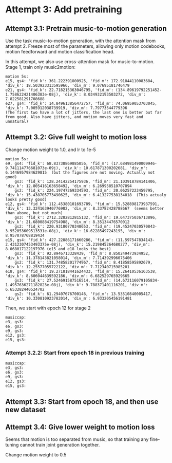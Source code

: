 
# Attempt 3: Add pretraining

## Attempt 3.1: Pretrain music-to-motion generation
Use the task music-to-motion generation, with the attention mask from attempt 2. Freeze most of the parameters,
allowing only motion codebooks, motion feedforward and motion classification head.

In this attempt, we also use cross-attention mask for music-to-motion.
Stage 1, train only music2motion:

    motion 5s:
    e15, gs4: 'fid_k': 361.222391800925, 'fid_m': 172.91844110083684, 'div_k': 18.503923313595966, 'div_m': 9.07695181746479
    e21, gs4: 'fid_k': 22.718215363046795, 'fid_m': (134.89619792251452-1.758622421406383e-08j), 'div_k': 8.034932193503272, 'div_m': 7.822581291708688
    e27, gs4: 'fid_k': 14.849613856472757, 'fid_m': 74.06959053703045, 'div_k': 7.005912038739919, 'div_m': 7.79773544779396
    (The first two have a lot of jitters, the last one is better but far from good. Also have jitters, and motion moves very fast and unnatural)


## Attempt 3.2: Give full weight to motion loss
Change motion weight to 1.0, and lr to 1e-5

    motion 5s:
    e9, gs4: 'fid_k': 68.83738869885056, 'fid_m': (17.684981490009946-9.741114776681073e-09j), 'div_k': 10.617871300202681, 'div_m': 6.1446957984629815  (but the figures are not moving. Actually not good)
        gs3: 'fid_k': 128.24142254175936, 'fid_m': 21.103918784141406, 'div_k': 12.805416163658492, 'div_m': 6.269958510707894
        gs2: 'fid_k': 224.19747269334593, 'fid_m': 20.06257223459795, 'div_k': 15.438705773490625, 'div_m': 6.413277538134018  (This actualy looks pretty good)
    e12, gs4: 'fid_k': 112.45380101693789, 'fid_m': 15.528898173937591, 'div_k': 13.324163940776982, 'div_m': 8.33782428788667  (seems better than above, but not much)
        gs3: 'fid_k': 2712.3282812815132, 'fid_m': 19.647375036713896, 'div_k': 21.680088419754988, 'div_m': 8.35134476570012
        gs2: 'fid_k': 220.93180770348653, 'fid_m': (19.45247030570843-3.952053609513531e-08j), 'div_k': 16.62285497243195, 'div_m': 8.957078768819434
    e15, gs4: 'fid_k': 427.22886171660286, 'fid_m': (11.597547834143-2.4312307453493375e-08j), 'div_k': 15.219845264680277, 'div_m': 8.068017122197976 (e15 and e18 looks the best)
        gs3: 'fid_k': 92.8946713328439, 'fid_m': 8.850249473934952, 'div_k': 11.378143821058014, 'div_m': 7.714392996075406
        gs2: 'fid_k': 131.74858201774967, 'fid_m': 8.41858595892679, 'div_k': 12.25577055722122, 'div_m': 7.712340715985201
    e18, gs4: 'fid_k': 19.271818441624433, 'fid_m': 15.26410536163538, 'div_k': 8.606044639592186, 'div_m': 6.682529765929665
        gs3: 'fid_k': 27.524691587516514, 'fid_m': (14.672116079105834-1.4957636271182823e-08j), 'div_k': 9.788371401116201, 'div_m': 6.653282440524702
        gs2: 'fid_k': 61.29407676700146, 'fid_m': 13.53510840005417, 'div_k': 10.330810923782014, 'div_m': 6.933205456191481

Then, we start with epoch 12 for stage 2

    musiccap:
    e3, gs3:
    e6, gs3:
    e9, gs3:
    e12, gs3:
    e15, gs3:



### Attempt 3.2.2: Start from epoch 18 in previous training

    musiccap:
    e3, gs3:
    e6, gs3:
    e9, gs3:
    e12, gs3:
    e15, gs3:




## Attempt 3.3: Start from epoch 18, and then use new dataset

## Attempt 3.4: Give lower weight to motion loss
Seems that motion is too separated from music, so that training any fine-tuning cannot train joint generation 
together.

Change motion weight to 0.5 
